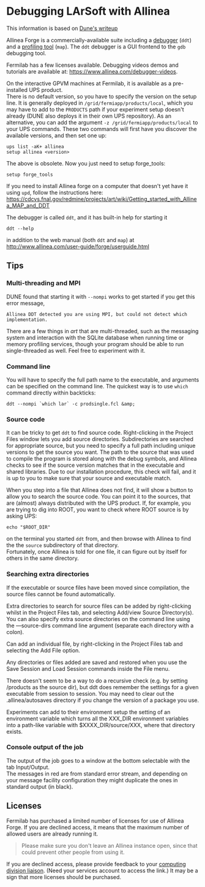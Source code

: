 

# Debugging LArSoft with Allinea

This information is based on [Dune's writeup](https://cdcvs.fnal.gov/redmine/projects/dune/wiki/Getting_Started_with_the_Allinea_Forge_Debugger_and_Profiler)

Allinea Forge is a commercially-available suite including a [debugger](https://www.allinea.com/sites/default/files/uploads/Datasheets/allinea_ddt.pdf) (`ddt`) and a [profiling tool](http://www.allinea.com/products/map/features) (`map`). The `ddt` debugger is a GUI frontend to the `gdb` debugging tool.

Fermilab has a few licenses available. Debugging videos demos and tutorials are available at: https://www.allinea.com/debugger-videos.

On the interactive GPVM machines at Fermilab, it is available as a pre-installed UPS product.  
There is no default version, so you have to specify the version on the setup line. It is generally deployed in `/grid/fermiapp/products/local`, which you may have to add to the `PRODUCTS` path if your experiment setup doesn't already (DUNE also deploys it in their own UPS repository). As an alternative, you can add the argument `-z /grid/fermiapp/products/local` to your UPS commands. These two commands will first have you discover the available versions, and then set one up:

    ups list -aK+ allinea
    setup allinea <version>

  
The above is obsolete. Now you just need to setup forge_tools:

    setup forge_tools

  
If you need to install Allinea forge on a computer that doesn't yet have it using `upd`, follow the instructions here: https://cdcvs.fnal.gov/redmine/projects/art/wiki/Getting_started_with_Allinea_MAP_and_DDT

The debugger is called `ddt`, and it has built-in help for starting it

    ddt --help

  
in addition to the web manual (both `ddt` and `map`) at http://www.allinea.com/user-guide/forge/userguide.html

## Tips

### Multi-threading and MPI

DUNE found that starting it with `--nompi` works to get started if you get this error message,

    Allinea DDT detected you are using MPI, but could not detect which implementation.

There are a few things in *art* that are multi-threaded, such as the messaging system and interaction with the SQLite database when running time or memory profiling services, though your program should be able to run single-threaded as well. Feel free to experiment with it.

### Command line

You will have to specify the full path name to the executable, and arguments can be specified on the command line. The quickest way is to use `which` command directly within backticks:

    ddt --nompi `which lar` -c prodsingle.fcl &amp;

### Source code

It can be tricky to get `ddt` to find source code. Right-clicking in the Project Files window lets you add source directories. Subdirectories are searched for appropriate source, but you need to specify a full path including unique versions to get the source you want. The path to the source that was used to compile the program is stored along with the debug symbols, and Allinea checks to see if the source version matches that in the executable and shared libraries. Due to our installation procedure, this check will fail, and it is up to you to make sure that your source and executable match.

When you step into a file that Allinea does not find, it will show a button to allow you to search the source code. You can point it to the sources, that are (almost) always distributed with the UPS product. If, for example, you are trying to dig into ROOT, you want to check where ROOT source is by asking UPS:

    echo "$ROOT_DIR"

  
on the terminal you started `ddt` from, and then browse with Allinea to find the the `source` subdirectory of that directory.  
Fortunately, once Allinea is told for one file, it can figure out by itself for others in the same directory.

### Searching extra directories

If the executable or source files have been moved since compilation, the source files cannot be found automatically.

Extra directories to search for source files can be added by right-clicking whilst in the Project Files tab, and selecting Add/view Source Directory(s). You can also specify extra source directories on the command line using the —source-dirs command line argument (separate each directory with a colon).

Can add an individual file, by right-clicking in the Project Files tab and selecting the Add File option.

Any directories or files added are saved and restored when you use the Save Session and Load Session commands inside the File menu.

There doesn't seem to be a way to do a recursive check (e.g. by setting /products as the source dir), but ddt does remember the settings for a given executable from session to session. You may need to clear out the .allinea/autosaves directory if you change the version of a package you use.

Experiments can add to their environment setup the setting of an environment variable which turns all the XXX_DIR environment variables into a path-like variable with $XXXX_DIR/source/XXX, where that directory exists.

### Console output of the job

The output of the job goes to a window at the bottom selectable with the tab Input/Output.  
The messages in red are from standard error stream, and depending on your message facility configuration they might duplicate the ones in standard output (in black).

## Licenses

Fermilab has purchased a limited number of licenses for use of Allinea Forge. If you are declined access, it means that the maximum number of allowed users are already running it.

> Please make sure you don't leave an Allinea instance open, since that could prevent other people from using it.

If you are declined access, please provide feedback to your [computing division liaison](https://fermipoint.fnal.gov/organization/cs/scd/Lists/Experiment%20and%20Scientific%20Collaboration%20Liaison%20Li/AllItems.aspx). (Need your services account to access the link.) It may be a sign that more licenses should be purchased.
